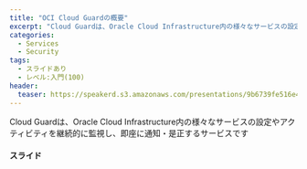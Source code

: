 ```yaml
---
title: "OCI Cloud Guardの概要"
excerpt: "Cloud Guardは、Oracle Cloud Infrastructure内の様々なサービスの設定やアクティビティを継続的に監視し、即座に通知・是正するサービスです"
categories:
  - Services
  - Security
tags:
  - スライドあり
  - レベル:入門(100)
header:
  teaser: https://speakerd.s3.amazonaws.com/presentations/9b6739fe516e4b8aba50228bebe59163/slide_0.jpg
---
```


Cloud Guardは、Oracle Cloud Infrastructure内の様々なサービスの設定やアクティビティを継続的に監視し、即座に通知・是正するサービスです 

#### スライド

<div style="max-width:768px">

<!-- Speakerdeckから Embeded リンクを取得して貼り付け (ここから) -->
<script async class="speakerdeck-embed" data-id="9b6739fe516e4b8aba50228bebe59163" data-ratio="1.77777777777778" src="//speakerdeck.com/assets/embed.js"></script>
<!-- Speakerdeckから Embeded リンクを取得して貼り付け (ここまで) -->

</div>